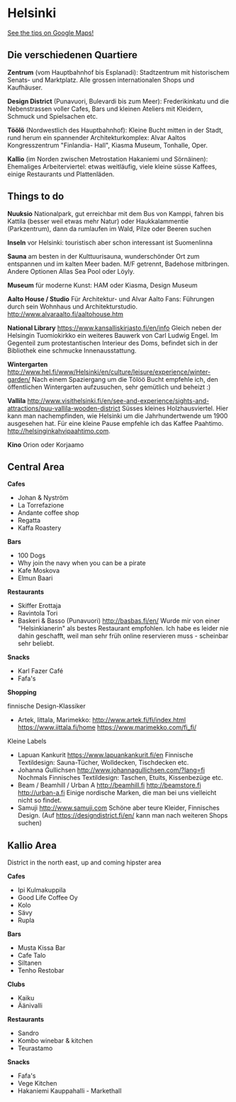 # Helsinki

[See the tips on Google Maps!](https://www.google.com/maps/placelists/list/1-4BKkv3y_WdjF1rOfDexVIRSoik)

## Die verschiedenen Quartiere
**Zentrum** (vom Hauptbahnhof bis Esplanadi):
Stadtzentrum mit historischem Senats- und Marktplatz. Alle grossen internationalen Shops und Kaufhäuser.

**Design District** (Punavuori, Bulevardi bis zum Meer):
Frederikinkatu und die Nebenstrassen voller Cafes, Bars und kleinen Ateliers mit Kleidern, Schmuck und Spielsachen etc.

**Töölö** (Nordwestlich des Hauptbahnhof):
Kleine Bucht mitten in der Stadt, rund herum ein spannender Architekturkomplex: Alvar Aaltos Kongresszentrum "Finlandia- Hall", Kiasma Museum, Tonhalle, Oper.

**Kallio** (im Norden zwischen Metrostation Hakaniemi und Sörnäinen):
Ehemaliges Arbeiterviertel: etwas weitläufig, viele kleine süsse Kaffees, einige Restaurants und Plattenläden.


## Things to do

**Nuuksio** Nationalpark, gut erreichbar mit dem Bus von Kamppi, fahren bis Kattila (besser weil etwas mehr Natur) oder Haukkalammentie (Parkzentrum), dann da rumlaufen im Wald, Pilze oder Beeren suchen

**Inseln** vor Helsinki: touristisch aber schon interessant ist Suomenlinna

**Sauna** am besten in der Kulttuurisauna, wunderschönder Ort zum entspannen und im kalten Meer baden. M/F getrennt, Badehose mitbringen. Andere Optionen Allas Sea Pool oder Löyly.

**Museum** für moderne Kunst: HAM oder Kiasma, Design Museum

**Aalto House / Studio** Für Architektur- und Alvar Aalto Fans: Führungen durch sein Wohnhaus und Architekturstudio.  http://www.alvaraalto.fi/aaltohouse.htm

**National Library**
https://www.kansalliskirjasto.fi/en/info
Gleich neben der Helsingin Tuomiokirkko ein weiteres Bauwerk von Carl Ludwig Engel. Im Gegenteil zum protestantischen Interieur des Doms, befindet sich in der Bibliothek eine schmucke Innenausstattung.

**Wintergarten** http://www.hel.fi/www/Helsinki/en/culture/leisure/experience/winter-garden/
Nach einem Spaziergang um die Tölöö Bucht empfehle ich, den öffentlichen Wintergarten aufzusuchen, sehr gemütlich und beheizt :)

**Vallila** http://www.visithelsinki.fi/en/see-and-experience/sights-and-attractions/puu-vallila-wooden-district
Süsses kleines Holzhausviertel. Hier kann man nachempfinden, wie Helsinki um die Jahrhundertwende um 1900 ausgesehen hat. Für eine kleine Pause empfehle ich das Kaffee Paahtimo. http://helsinginkahvipaahtimo.com.

**Kino** Orion oder Korjaamo

## Central Area

**Cafes**

- Johan & Nyström
- La Torrefazione
- Andante coffee shop
- Regatta
- Kaffa Roastery

**Bars**

- 100 Dogs
- Why join the navy when you can be a pirate
- Kafe Moskova
- Elmun Baari

**Restaurants**

- Skiffer Erottaja
- Ravintola Tori
- Baskeri & Basso (Punavuori) http://basbas.fi/en/ Wurde mir von einer "Helsinkianerin" als bestes Restaurant empfohlen. Ich habe es leider nie dahin geschafft, weil man sehr früh online reservieren muss - scheinbar sehr beliebt.

**Snacks**

- Karl Fazer Café
- Fafa's

**Shopping**

finnische Design-Klassiker

- Artek, Iittala, Marimekko: http://www.artek.fi/fi/index.html https://www.iittala.fi/home https://www.marimekko.com/fi_fi/

Kleine Labels

- Lapuan Kankurit
https://www.lapuankankurit.fi/en
Finnische Textildesign: Sauna-Tücher, Wolldecken, Tischdecken etc.
- Johanna Gullichsen
http://www.johannagullichsen.com/?lang=fi
Nochmals Finnisches Textildesign: Taschen, Etuits, Kissenbezüge etc.
- Beam / Beamhill / Urban A http://beamhill.fi http://beamstore.fi http://urban-a.fi
Einige nordische Marken, die man bei uns vielleicht nicht so findet.
- Samuji
http://www.samuji.com
Schöne aber teure Kleider, Finnisches Design.
(Auf https://designdistrict.fi/en/ kann man nach weiteren Shops suchen)


## Kallio Area

District in the north east, up and coming hipster area

**Cafes**

- Ipi Kulmakuppila
- Good Life Coffee Oy
- Kolo
- Sävy
- Rupla

**Bars**

- Musta Kissa Bar
- Cafe Talo
- Siltanen
- Tenho Restobar

**Clubs**

- Kaiku
- Äänivalli

**Restaurants**

- Sandro
- Kombo winebar & kitchen
- Teurastamo

**Snacks**

- Fafa's
- Vege Kitchen
- Hakaniemi Kauppahalli - Markethall

